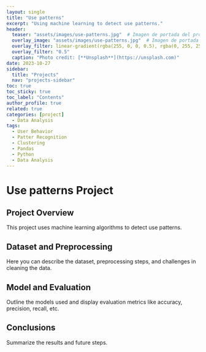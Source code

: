 ```yaml
---
layout: single
title: "Use patterns"
excerpt: "Using machine learning to detect use patterns."
header:
  teaser: "assets/images/use-patterns.jpg"  # Imagen de portada del proyecto
  overlay_image: "assets/images/use-patterns.jpg"  # Imagen de portada del proyecto
  overlay_filter: linear-gradient(rgba(255, 0, 0, 0.5), rgba(0, 255, 255, 0.5))
  overlay_filter: "0.5"
  caption: "Photo credit: [**Unsplash**](https://unsplash.com)"
date: 2023-10-27
sidebar:
  title: "Projects"
  nav: "projects-sidebar"
toc: true
toc_sticky: true
toc_label: "Contents"
author_profile: true
related: true
categories: [project]
  - Data Analysis
tags:
  - User Behavior
  - Patter Recognition
  - Clustering
  - Pandas
  - Python
  - Data Analysis
---
```


# Use patterns Project

## Project Overview
This project uses machine learning algorithms to detect use patterns.

<!-- 

-  Procesa grandes cantidades de logs de servidor para detectar patrones de uso.
	•	Ingeniería de características: Trabaja en mejorar la calidad de los datos de entrada.
	•	Tuning de hiperparámetros: Experimenta con la búsqueda de hiperparámetros (Grid Search, Random Search) y técnicas como optimización bayesiana.

 -->

## Dataset and Preprocessing
Here you can describe the dataset, preprocessing steps, and challenges in cleaning the data.

## Model and Evaluation
Outline the models used and display evaluation metrics like accuracy, precision, recall, etc.

<!-- // ![ROC Curve](/assets/images/fraud_detection_roc.png) -->

## Conclusions
Summarize the results and future steps.